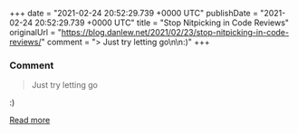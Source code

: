 
+++
date = "2021-02-24 20:52:29.739 +0000 UTC"
publishDate = "2021-02-24 20:52:29.739 +0000 UTC"
title = "Stop Nitpicking in Code Reviews"
originalUrl = "https://blog.danlew.net/2021/02/23/stop-nitpicking-in-code-reviews/"
comment = "> Just try letting go\n\n:)"
+++

### Comment

> Just try letting go

:)

[Read more](https://blog.danlew.net/2021/02/23/stop-nitpicking-in-code-reviews/)
